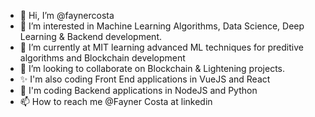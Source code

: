 - 👋 Hi, I’m @faynercosta
- 👀 I’m interested in Machine Learning Algorithms, Data Science, Deep Learning & Backend development.
- 🌱 I’m currently at MIT learning advanced ML techniques for preditive algorithms and Blockchain development
- 💞️ I’m looking to collaborate on Blockchain & Lightening projects.
- ✨ I'm also coding Front End applications in VueJS and React
- 🐍 I'm coding Backend applications in NodeJS and Python
- 📫 How to reach me @Fayner Costa at linkedin

<!---
faynercosta/faynercosta is a ✨ special ✨ repository because its `README.md` (this file) appears on your GitHub profile.
You can click the Preview link to take a look at your changes.
--->
